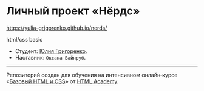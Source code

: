 # Личный проект «Нёрдс»        
https://yulia-grigorenko.github.io/nerds/

html/css basic

* Студент: [Юлия Григоренко](https://up.htmlacademy.ru/htmlcss/18/user/489101).
* Наставник: `Оксана Вайнруб`.       

---
Репозиторий создан для обучения на интенсивном онлайн‑курсе «[Базовый HTML и CSS](https://htmlacademy.ru/intensive/htmlcss)» от [HTML Academy](https://htmlacademy.ru).
